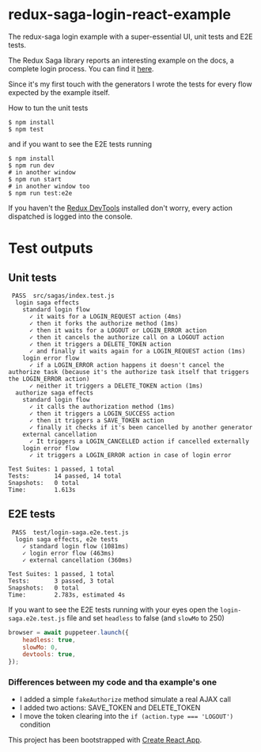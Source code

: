 # redux-saga-login-react-example
The redux-saga login example with a super-essential UI, unit tests and E2E tests.

The Redux Saga library reports an interesting example on the docs, a complete login process.
You can find it [here](https://redux-saga.js.org/docs/advanced/NonBlockingCalls.html).

Since it's my first touch with the generators I wrote the tests for every flow expected by the example itself.

How to tun the unit tests
```
$ npm install
$ npm test
```
and if you want to see the E2E tests running
```
$ npm install
$ npm run dev
# in another window
$ npm run start
# in another window too
$ npm run test:e2e
```

If you haven't the [Redux DevTools](https://chrome.google.com/webstore/detail/redux-devtools/lmhkpmbekcpmknklioeibfkpmmfibljd?hl=it) installed don't worry, every action dispatched is logged into the console.

# Test outputs
## Unit tests
```
 PASS  src/sagas/index.test.js
  login saga effects
    standard login flow
      ✓ it waits for a LOGIN_REQUEST action (4ms)
      ✓ then it forks the authorize method (1ms)
      ✓ then it waits for a LOGOUT or LOGIN_ERROR action
      ✓ then it cancels the authorize call on a LOGOUT action
      ✓ then it triggers a DELETE_TOKEN action
      ✓ and finally it waits again for a LOGIN_REQUEST action (1ms)
    login error flow
      ✓ if a LOGIN_ERROR action happens it doesn't cancel the authorize task (because it's the authorize task itself that triggers the LOGIN_ERROR action)
      ✓ neither it triggers a DELETE_TOKEN action (1ms)
  authorize saga effects
    standard login flow
      ✓ it calls the authorization method (1ms)
      ✓ then it triggers a LOGIN_SUCCESS action
      ✓ then it triggers a SAVE_TOKEN action
      ✓ finally it checks if it's been cancelled by another generator
    external cancellation
      ✓ It triggers a LOGIN_CANCELLED action if cancelled externally
    login error flow
      ✓ it triggers a LOGIN_ERROR action in case of login error

Test Suites: 1 passed, 1 total
Tests:       14 passed, 14 total
Snapshots:   0 total
Time:        1.613s

```
## E2E tests
```
 PASS  test/login-saga.e2e.test.js
  login saga effects, e2e tests
    ✓ standard login flow (1081ms)
    ✓ login error flow (463ms)
    ✓ external cancellation (360ms)

Test Suites: 1 passed, 1 total
Tests:       3 passed, 3 total
Snapshots:   0 total
Time:        2.783s, estimated 4s
```

If you want to see the E2E tests running with your eyes open the `login-saga.e2e.test.js` file and set `headless` to false (and `slowMo` to 250)
```javascript
browser = await puppeteer.launch({
    headless: true,
    slowMo: 0,
    devtools: true,
});
```


### Differences between my code and tha example's one
- I added a simple `fakeAuthorize` method simulate a real AJAX call
- I added two actions: SAVE_TOKEN and DELETE_TOKEN
- I move the token clearing into the `if (action.type === 'LOGOUT')` condition


This project has been bootstrapped with [Create React App](https://github.com/facebookincubator/create-react-app).
